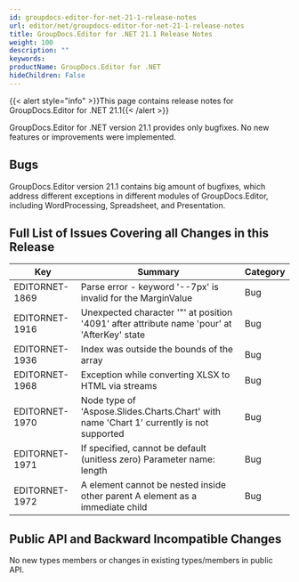 ```yaml
---
id: groupdocs-editor-for-net-21-1-release-notes
url: editor/net/groupdocs-editor-for-net-21-1-release-notes
title: GroupDocs.Editor for .NET 21.1 Release Notes
weight: 100
description: ""
keywords: 
productName: GroupDocs.Editor for .NET
hideChildren: False
---
```

{{< alert style="info" >}}This page contains release notes for GroupDocs.Editor for .NET 21.1{{< /alert >}}

GroupDocs.Editor for .NET version 21.1 provides only bugfixes. No new features or improvements were implemented.

## Bugs

GroupDocs.Editor version 21.1 contains big amount of bugfixes, which address different exceptions in different modules of GroupDocs.Editor, including WordProcessing, Spreadsheet, and Presentation.

## Full List of Issues Covering all Changes in this Release

| Key | Summary | Category |
| --- | --- | --- |
| EDITORNET-1869 | Parse error - keyword '--7px' is invalid for the MarginValue | Bug |
| EDITORNET-1916 | Unexpected character '"' at position '4091' after attribute name 'pour' at 'AfterKey' state | Bug |
| EDITORNET-1936 | Index was outside the bounds of the array | Bug |
| EDITORNET-1968 | Exception while converting XLSX to HTML via streams | Bug |
| EDITORNET-1970 | Node type of 'Aspose.Slides.Charts.Chart' with name 'Chart 1' currently is not supported | Bug |
| EDITORNET-1971 | If specified, cannot be default (unitless zero) Parameter name: length | Bug |
| EDITORNET-1972 | A element cannot be nested inside other parent A element as a immediate child | Bug |

## Public API and Backward Incompatible Changes

No new types members or changes in existing types/members in public API.

